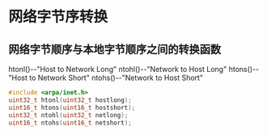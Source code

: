 ​	

# 网络字节序转换

## 网络字节顺序与本地字节顺序之间的转换函数

htonl()--"Host to Network Long"
ntohl()--"Network to Host Long"
htons()--"Host to Network Short"
ntohs()--"Network to Host Short"

```c++
#include <arpa/inet.h>
uint32_t htonl(uint32_t hostlong);
uint16_t htons(uint16_t hostshort);
uint32_t ntohl(uint32_t netlong);
uint16_t ntohs(uint16_t netshort);
```


